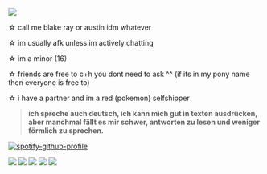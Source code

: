 ![](https://komarev.com/ghpvc/?username=sentientglitch)

☆ call me blake ray or austin idm whatever

☆ im usually afk unless im actively chatting

☆ im a minor (16)

☆ friends are free to c+h you dont need to ask ^^ (if its in my pony name then everyone is free to)

☆ i have a partner and im a red (pokemon) selfshipper 

>**ich spreche auch deutsch, ich kann mich gut in texten ausdrücken, aber manchmal fällt es mir schwer, antworten zu lesen und weniger förmlich zu sprechen.**

[![spotify-github-profile](https://spotify-github-profile.kittinanx.com/api/view?uid=q0racsfnw7djk1orr25r8769o&cover_image=true&theme=natemoo-re&show_offline=true&background_color=121212&interchange=true&bar_color=ffffff&bar_color_cover=false)](https://spotify-github-profile.kittinanx.com/api/view?uid=q0racsfnw7djk1orr25r8769o&redirect=true)

![](https://img.pokemondb.net/sprites/black-white/anim/normal/wartortle.gif) ![](https://img.pokemondb.net/sprites/black-white/anim/normal/pikachu.gif) ![](https://archives.bulbagarden.net/media/upload/9/9a/Spr_B2W2_Red.png) ![](https://img.pokemondb.net/sprites/black-white/anim/normal/charizard.gif) ![](https://img.pokemondb.net/sprites/black-white/anim/shiny/feraligatr.gif)
